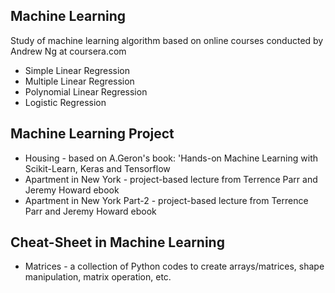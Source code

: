 ## Machine Learning 
Study of machine learning algorithm based on online courses conducted by Andrew Ng at coursera.com
* Simple Linear Regression
* Multiple Linear Regression
* Polynomial Linear Regression
* Logistic Regression

## Machine Learning Project
* Housing - based on A.Geron's book: 'Hands-on Machine Learning with Scikit-Learn, Keras and Tensorflow
* Apartment in New York - project-based lecture from Terrence Parr and Jeremy Howard ebook
* Apartment in New York Part-2 - project-based lecture from Terrence Parr and Jeremy Howard ebook

## Cheat-Sheet in Machine Learning
* Matrices - a collection of Python codes to create arrays/matrices, shape manipulation, matrix operation, etc.

